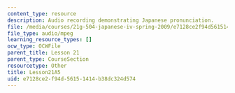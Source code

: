 ```yaml
---
content_type: resource
description: Audio recording demonstrating Japanese pronunciation.
file: /media/courses/21g-504-japanese-iv-spring-2009/e7128ce2f94d56151414b38dc324d574_Lesson21A5.mp3
file_type: audio/mpeg
learning_resource_types: []
ocw_type: OCWFile
parent_title: Lesson 21
parent_type: CourseSection
resourcetype: Other
title: Lesson21A5
uid: e7128ce2-f94d-5615-1414-b38dc324d574
---
```

